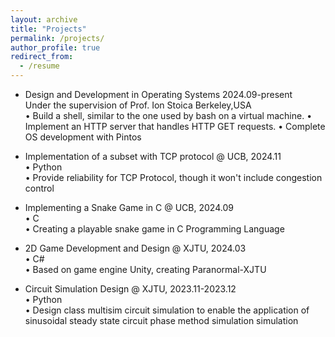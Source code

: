 ```yaml
---
layout: archive
title: "Projects"
permalink: /projects/
author_profile: true
redirect_from:
  - /resume
---
```

* Design and Development in Operating Systems  2024.09-present    
  Under the supervision of Prof. Ion Stoica       Berkeley,USA   
  • Build a shell, similar to the one used by bash on a virtual machine.
  • Implement an HTTP server that handles HTTP GET requests.
  • Complete OS development with Pintos      
  
* Implementation of a subset with TCP protocol @ UCB, 2024.11  
  • Python   
  • Provide reliability for TCP Protocol, though it won't include congestion control  

* Implementing a Snake Game in C @ UCB, 2024.09  
  • C     
  • Creating a playable snake game in C Programming Language    

* 2D Game Development and Design @ XJTU, 2024.03   
  • C#   
  • Based on game engine Unity, creating Paranormal-XJTU   

* Circuit Simulation Design @ XJTU, 2023.11-2023.12   
  • Python   
  • Design class multisim circuit simulation to enable the application of sinusoidal steady state circuit phase method simulation simulation     
